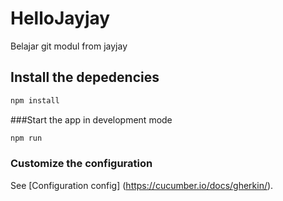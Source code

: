 # HelloJayjay
Belajar git modul from jayjay

## Install the depedencies
```bash
npm install
```

###Start the app in development mode
```bash
npm run
```

### Customize the configuration
See [Configuration config] (https://cucumber.io/docs/gherkin/).








